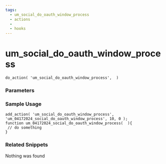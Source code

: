 ```yaml
---
tags: 
  - um_social_do_oauth_window_process
  - actions
  - 
  - hooks
---
```

# um\_social\_do\_oauth\_window\_process

``` php:no-line-numbers
do_action( 'um_social_do_oauth_window_process',  )
```
<div class='hook-sep'></div>

### Parameters

<div class='hook-sep'></div>



### Sample Usage

``` php:no-line-numbers
add_action( 'um_social_do_oauth_window_process', 'um_04172024_social_do_oauth_window_process', 10, 0 );
function um_04172024_social_do_oauth_window_process(  ){
 // do something
}
```
<div class='hook-sep'></div>



### Related Snippets

Nothing was found

